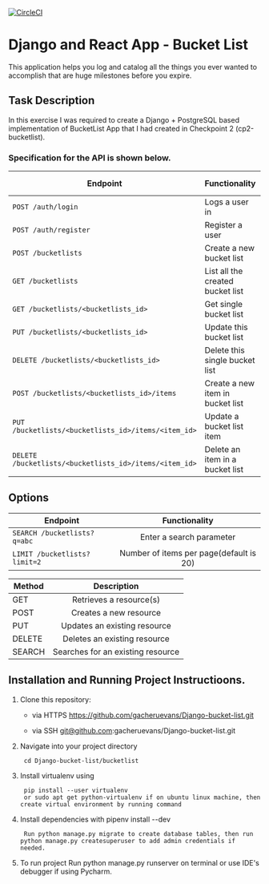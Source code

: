 [![CircleCI](https://dl.circleci.com/status-badge/img/gh/gacheruevans/Django-bucket-list/tree/develop.svg?style=shield)](https://dl.circleci.com/status-badge/redirect/gh/gacheruevans/Django-bucket-list/tree/develop)

# Django and React App - Bucket List

This application helps you log and catalog all the things you ever wanted to accomplish that are huge milestones before you expire.

## Task Description

In this exercise I was required to create a Django + PostgreSQL based implementation of BucketList App that I had created in Checkpoint 2 (cp2-bucketlist).

### Specification for the API is shown below.

| Endpoint                 				  | Functionality 			| Public Access| 
| --------------------------------------------------------|-------------------------------------|---------------
| `POST /auth/login`         				  |  Logs a user in                     |  TRUE        |
| `POST /auth/register`      				  |  Register a user                    |  FALSE       |
| `POST /bucketlists`       				  |  Create a new bucket list	        |  FALSE       |
| `GET /bucketlists`				          |  List all the created bucket list   |  FALSE       |
| `GET /bucketlists/<bucketlists_id>`		          |  Get single bucket list             |  FALSE       |                     
| `PUT /bucketlists/<bucketlists_id> `                    |  Update this bucket list            |  FALSE       |                       
| `DELETE /bucketlists/<bucketlists_id>`		  |  Delete this single bucket list     |  FALSE       |                              
| `POST /bucketlists/<bucketlists_id>/items`              |  Create a new item in bucket list   |  FALSE       |                                
| `PUT /bucketlists/<bucketlists_id>/items/<item_id>`     |  Update a bucket list item          |  FALSE       |                         
| `DELETE /bucketlists/<bucketlists_id>/items/<item_id>`  |  Delete an item in a bucket list    |  FALSE       |

## Options

| Endpoint                 			               | Functionality 				  |    
| -------------------------------------------------------------|:----------------------------------------:|
| `SEARCH /bucketlists?q=abc`         			       | Enter a search parameter                 |
| `LIMIT /bucketlists?limit=2`      			       | Number of items per page(default is 20)  |


| Method                 				       | Description 		                  |    
| -------------------------------------------------------------|:----------------------------------------:|
| GET         				           	       | Retrieves a resource(s)                  |
| POST      				                       | Creates a new resource                   |
| PUT         				                       | Updates an existing resource             |
| DELETE      				                       | Deletes an existing resource             |
| SEARCH                                                       | Searches for an existing resource        |

## Installation and Running Project Instructioons.

1. Clone this repository:

    * via HTTPS
        https://github.com/gacheruevans/Django-bucket-list.git

    * via SSH
        git@github.com:gacheruevans/Django-bucket-list.git 

2. Navigate into your project directory 

        cd Django-bucket-list/bucketlist 
    
3. Install virtualenv using 
   
        pip install --user virtualenv 
        or sudo apt get python-virtualenv if on ubuntu linux machine, then create virtual environment by running command
    
4. Install dependencies with 
        pipenv install --dev

        Run python manage.py migrate to create database tables, then run python manage.py createsuperuser to add admin credentials if needed.

5. To run project 
        Run python manage.py runserver on terminal or use IDE's debugger if using Pycharm.